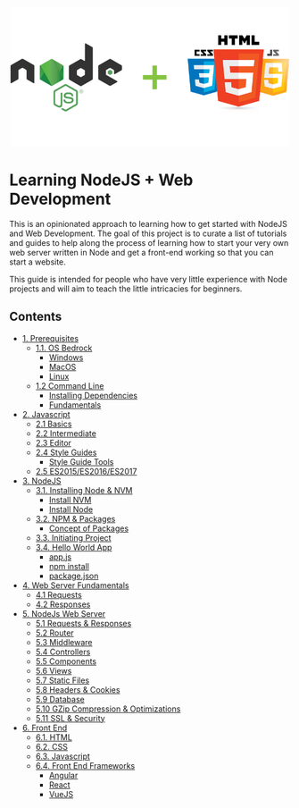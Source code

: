 <div align="center">
  <img src="./images/curr-logo.png" width="500px">
</div>

# Learning NodeJS + Web Development
This is an opinionated approach to learning how to get started with NodeJS and Web Development. The goal of this project is to curate a list of tutorials and guides to help along the process of learning how to start your very own web server written in Node and get a front-end working so that you can start a website.

This guide is intended for people who have very little experience with Node projects and will aim to teach the little intricacies for beginners.

## Contents
- [1. Prerequisites](./Prerequisites/README.md#11-prerequisites)
  - [1.1. OS Bedrock](./Prerequisites/README.md#11-os-bedrock)
    - [Windows](./Prerequisites/README.md#windows)
    - [MacOS](./Prerequisites/README.md#macos)
    - [Linux ](./Prerequisites/README.md#linux)
  - [1.2 Command Line](./Prerequisites/README.md#12-command-line)
    - [Installing Dependencies](./Prerequisites/README.md#12-command-line)
    - [Fundamentals](./Prerequisites/README.md#fundamentals)
- [2. Javascript](./Javascript/README.md#javascript)
  - [2.1 Basics](./Javascript/README.md#basics)
  - [2.2 Intermediate](./Javascript/README.md#intermediate)
  - [2.3 Editor](./Javascript/README.md#editor)
  - [2.4 Style Guides](./Javascript/README.md#style-guides)
    - [Style Guide Tools](./Javascript/README.md##style-guide-tools)
  - [2.5 ES2015/ES2016/ES2017](./Javascript/README.md##es2015es2016es2017)
- [3. NodeJS](./NodeJS/README.md)
  - [3.1. Installing Node & NVM](./NodeJS/README.md#installing-node-nvm)
    - [Install NVM](./NodeJS/README.md#install-nvm)
    - [Install Node](./NodeJS/README.md#install-node)
  - [3.2. NPM & Packages](./NodeJS/README.md#npm--packages)
    - [Concept of Packages](./NodeJS/README.md#npm--packages)
  - [3.3. Initiating Project](./NodeJS/README.md#initiating-project)
  - [3.4. Hello World App](./NodeJS/README.md#hello-world-app)
    - [app.js](./NodeJS/README.md#appjs)
    - [npm install ](./NodeJS/README.md#npm-install)
    - [package.json](./NodeJS/README.md#packagejson)
- [4. Web Server Fundamentals](./Webserver/README.md)
  - [4.1 Requests]()
  - [4.2 Responses]()
- [5. NodeJs Web Server]()
  - [5.1 Requests & Responses]()
  - [5.2 Router]()
  - [5.3 Middleware]()
  - [5.4 Controllers]()
  - [5.5 Components]()
  - [5.6 Views]()
  - [5.7 Static Files]()
  - [5.8 Headers & Cookies]()
  - [5.9 Database]()
  - [5.10 GZip Compression & Optimizations]()
  - [5.11 SSL & Security]()
- [6. Front End]()
  - [6.1. HTML]()
  - [6.2. CSS]()
  - [6.3. Javascript]()
  - [6.4. Front End Frameworks]()
    - [Angular]()
    - [React]()
    - [VueJS]()
    
  
